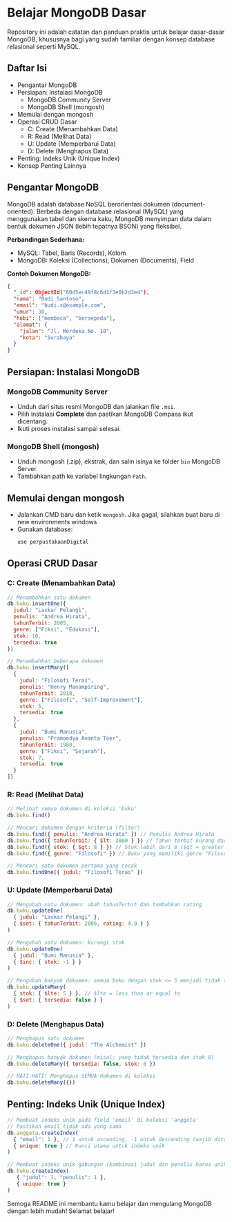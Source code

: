 
# Belajar MongoDB Dasar

Repository ini adalah catatan dan panduan praktis untuk belajar dasar-dasar MongoDB, khususnya bagi yang sudah familiar dengan konsep database relasional seperti MySQL.

## Daftar Isi
- Pengantar MongoDB
- Persiapan: Instalasi MongoDB
  - MongoDB Community Server
  - MongoDB Shell (mongosh)
- Memulai dengan mongosh
- Operasi CRUD Dasar
  - C: Create (Menambahkan Data)
  - R: Read (Melihat Data)
  - U: Update (Memperbarui Data)
  - D: Delete (Menghapus Data)
- Penting: Indeks Unik (Unique Index)
- Konsep Penting Lainnya

## Pengantar MongoDB
MongoDB adalah database NoSQL berorientasi dokumen (document-oriented). Berbeda dengan database relasional (MySQL) yang menggunakan tabel dan skema kaku, MongoDB menyimpan data dalam bentuk dokumen JSON (lebih tepatnya BSON) yang fleksibel.

**Perbandingan Sederhana:**  
- MySQL: Tabel, Baris (Records), Kolom  
- MongoDB: Koleksi (Collections), Dokumen (Documents), Field

**Contoh Dokumen MongoDB:**

```json
{
  "_id": ObjectId("60d5ec49f8c6d1f3e0b2d3e4"),
  "nama": "Budi Santoso",
  "email": "budi.s@example.com",
  "umur": 30,
  "hobi": ["membaca", "bersepeda"],
  "alamat": {
    "jalan": "Jl. Merdeka No. 10",
    "kota": "Surabaya"
  }
}
```

## Persiapan: Instalasi MongoDB
### MongoDB Community Server
- Unduh dari situs resmi MongoDB dan jalankan file `.msi`.
- Pilih instalasi **Complete** dan pastikan MongoDB Compass ikut dicentang.
- Ikuti proses instalasi sampai selesai.

### MongoDB Shell (mongosh)
- Unduh mongosh (.zip), ekstrak, dan salin isinya ke folder `bin` MongoDB Server.
- Tambahkan path ke variabel lingkungan `Path`.

## Memulai dengan mongosh
- Jalankan CMD baru dan ketik `mongosh`. Jika gagal, silahkan buat baru di new environments windows
- Gunakan database:  
  ```js
  use perpustakaanDigital
  ```

## Operasi CRUD Dasar

### C: Create (Menambahkan Data)
```js
// Menambahkan satu dokumen
db.buku.insertOne({
  judul: "Laskar Pelangi",
  penulis: "Andrea Hirata",
  tahunTerbit: 2005,
  genre: ["Fiksi", "Edukasi"],
  stok: 10,
  tersedia: true
})

// Menambahkan beberapa dokumen
db.buku.insertMany([
  {
    judul: "Filosofi Teras",
    penulis: "Henry Manampiring",
    tahunTerbit: 2018,
    genre: ["Filosofi", "Self-Improvement"],
    stok: 5,
    tersedia: true
  },
  {
    judul: "Bumi Manusia",
    penulis: "Pramoedya Ananta Toer",
    tahunTerbit: 1980,
    genre: ["Fiksi", "Sejarah"],
    stok: 7,
    tersedia: true
  }
])
```

### R: Read (Melihat Data)
```js
// Melihat semua dokumen di koleksi 'buku'
db.buku.find()

// Mencari dokumen dengan kriteria (filter)
db.buku.find({ penulis: "Andrea Hirata" }) // Penulis Andrea Hirata
db.buku.find({ tahunTerbit: { $lt: 2000 } }) // Tahun terbit kurang dari 2000 ($lt = less than)
db.buku.find({ stok: { $gt: 8 } }) // Stok lebih dari 8 ($gt = greater than)
db.buku.find({ genre: "Filosofi" }) // Buku yang memiliki genre "Filosofi" (bisa di dalam array)

// Mencari satu dokumen pertama yang cocok
db.buku.findOne({ judul: "Filosofi Teras" })
```

### U: Update (Memperbarui Data)
```js
// Mengubah satu dokumen: ubah tahunTerbit dan tambahkan rating
db.buku.updateOne(
  { judul: "Laskar Pelangi" },
  { $set: { tahunTerbit: 2006, rating: 4.9 } }
)

// Mengubah satu dokumen: kurangi stok
db.buku.updateOne(
  { judul: "Bumi Manusia" },
  { $inc: { stok: -1 } }
)

// Mengubah banyak dokumen: semua buku dengan stok <= 5 menjadi tidak tersedia
db.buku.updateMany(
  { stok: { $lte: 5 } }, // $lte = less than or equal to
  { $set: { tersedia: false } }
)
```

### D: Delete (Menghapus Data)
```js
// Menghapus satu dokumen
db.buku.deleteOne({ judul: "The Alchemist" })

// Menghapus banyak dokumen (misal: yang tidak tersedia dan stok 0)
db.buku.deleteMany({ tersedia: false, stok: 0 })

// HATI-HATI! Menghapus SEMUA dokumen di koleksi
db.buku.deleteMany({})
```

## Penting: Indeks Unik (Unique Index)
```js
// Membuat indeks unik pada field 'email' di koleksi 'anggota'
// Pastikan email tidak ada yang sama
db.anggota.createIndex(
  { "email": 1 }, // 1 untuk ascending, -1 untuk descending (wajib ditulis)
  { unique: true } // Kunci utama untuk indeks unik
)

// Membuat indeks unik gabungan (kombinasi judul dan penulis harus unik)
db.buku.createIndex(
   { "judul": 1, "penulis": 1 },
   { unique: true }
)
```

Semoga README ini membantu kamu belajar dan mengulang MongoDB dengan lebih mudah! Selamat belajar!
